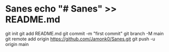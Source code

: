 # Sanes echo "# Sanes" >> README.md
git init
git add README.md
git commit -m "first commit"
git branch -M main
git remote add origin https://github.com/Jamonk0/Sanes.git
git push -u origin main
